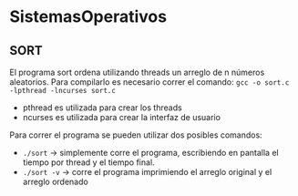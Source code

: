# SistemasOperativos

## SORT
El programa sort ordena utilizando threads un arreglo de n números aleatorios.
Para compilarlo es necesario correr el comando:
    ```
    gcc -o sort.c -lpthread -lncurses sort.c
    ```  
* pthread es utilizada para crear los threads
* ncurses es utilizada para crear la interfaz de usuario

Para correr el programa se pueden utilizar dos posibles comandos:
* `./sort` -> simplemente corre el programa, escribiendo en pantalla el tiempo por thread y el tiempo final.
* `./sort -v` -> corre el programa imprimiendo el arreglo original y el arreglo ordenado
